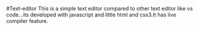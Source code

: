 #Text-editor
This is a simple text editor compared to other text editor like vs code...its developed with javascript and little html and css3.It has live compiler feature.